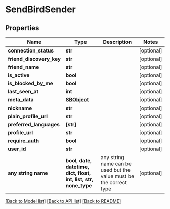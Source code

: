 # SendBirdSender


## Properties
Name | Type | Description | Notes
------------ | ------------- | ------------- | -------------
**connection_status** | **str** |  | [optional] 
**friend_discovery_key** | **str** |  | [optional] 
**friend_name** | **str** |  | [optional] 
**is_active** | **bool** |  | [optional] 
**is_blocked_by_me** | **bool** |  | [optional] 
**last_seen_at** | **int** |  | [optional] 
**meta_data** | [**SBObject**](SBObject.md) |  | [optional] 
**nickname** | **str** |  | [optional] 
**plain_profile_url** | **str** |  | [optional] 
**preferred_languages** | **[str]** |  | [optional] 
**profile_url** | **str** |  | [optional] 
**require_auth** | **bool** |  | [optional] 
**user_id** | **str** |  | [optional] 
**any string name** | **bool, date, datetime, dict, float, int, list, str, none_type** | any string name can be used but the value must be the correct type | [optional]

[[Back to Model list]](../README.md#documentation-for-models) [[Back to API list]](../README.md#documentation-for-api-endpoints) [[Back to README]](../README.md)


